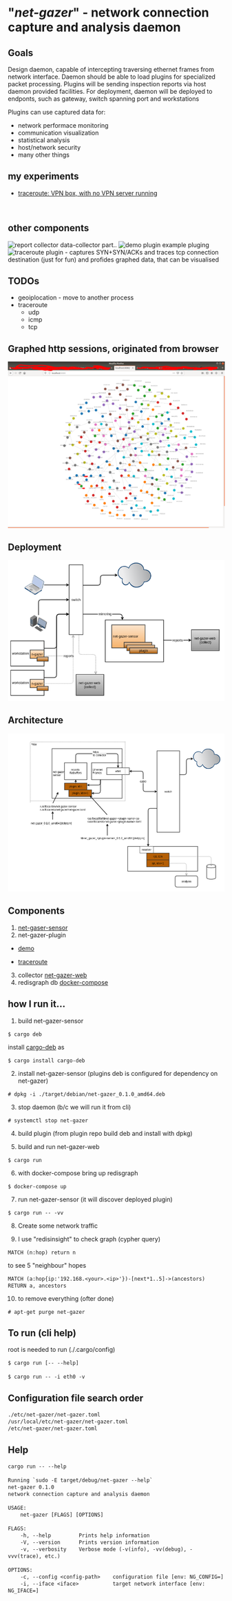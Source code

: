 

# "_net-gazer_" - network connection capture and analysis daemon 

## Goals
Design daemon, capable of intercepting traversing ethernet frames from network interface. Daemon should be able to load plugins for specialized packet processing. Plugins will be sending inspection reports via host daemon provided facilities. For deployment, daemon will be deployed to endponts, such as gateway, switch spanning port and workstations

Plugins can use captured data for:
+ network performace monitoring
+ communication visualization
+ statistical analysis
+ host/network security
+ many other things

## my experiments
+ [traceroute: VPN box, with no VPN server running](./docs/use-case-vpn-host-with-no-vpn-running.md) 

<br/>

## other components
![report collector](https://github.com/soleinik/net-gazer-web) data-collector part..
![demo plugin](https://github.com/soleinik/net-gazer-plugin-demo) example pluging
![traceroute plugin](https://github.com/soleinik/net-gazer-plugin-tracerote) - captures SYN+SYN/ACKs and traces tcp connection destination (just for fun) and profides graphed data, that can be visualised


## TODOs
+ geoiplocation - move to another process
+ traceroute  
  + udp
  + icmp
  + tcp

## Graphed http sessions, originated from browser
![Graphed http sessions originated from my workstation](./docs/graphed-session.png)


## Deployment
![deployment diagram](./docs/deployment.png)


## Architecture
![Architecture](./docs/app-architecture.png)


## Components
1. [net-gaser-sensor](https://github.com/soleinik/net-gazer-sensor)
2. net-gazer-plugin
  * [demo](https://github.com/soleinik/net-gazer-plugin-demo)

  * [traceroute](https://github.com/soleinik/net-gazer-plugin-traceroute)
3. collector [net-gazer-web](https://github.com/soleinik/net-gazer-web)
4. redisgraph db [docker-compose](https://github.com/soleinik/net-gazer-web/blob/master/docker-compose.yml)


## how I run it...

1. build net-gazer-sensor 
```
$ cargo deb
```
install [cargo-deb](https://crates.io/crates/cargo-deb) as 
```
$ cargo install cargo-deb
```
2. install net-gazer-sensor (plugins deb is configured for dependency on net-gazer)
``` 
# dpkg -i ./target/debian/net-gazer_0.1.0_amd64.deb
```
3. stop daemon (b/c we will run it from cli)
```
# systemctl stop net-gazer
```
4. build plugin (from plugin repo build deb and install with dpkg)

5. build and run net-gazer-web
```
$ cargo run
```
6. with docker-compose bring up redisgraph 
```
$ docker-compose up
```
7. run net-gazer-sensor (it will discover deployed plugin)
```
$ cargo run -- -vv
```
8. Create some network traffic 

9. I use "redisinsight" to check graph (cypher query)
```
MATCH (n:hop) return n
```
to see 5 "neighbour" hopes
```
MATCH (a:hop{ip:'192.168.<your>.<ip>'})-[next*1..5]->(ancestors) RETURN a, ancestors
```
10. to remove everything (ofter done)
```
# apt-get purge net-gazer
```



## To run (cli help)
root is needed to run (./.cargo/config)
```
$ cargo run [-- --help]

$ cargo run -- -i eth0 -v

```

## Configuration file search order
```
./etc/net-gazer/net-gazer.toml
/usr/local/etc/net-gazer/net-gazer.toml
/etc/net-gazer/net-gazer.toml
```

## Help
```
cargo run -- --help

Running `sudo -E target/debug/net-gazer --help`
net-gazer 0.1.0
network connection capture and analysis daemon

USAGE:
    net-gazer [FLAGS] [OPTIONS]

FLAGS:
    -h, --help         Prints help information
    -V, --version      Prints version information
    -v, --verbosity    Verbose mode (-v(info), -vv(debug), -vvv(trace), etc.)

OPTIONS:
    -c, --config <config-path>    configuration file [env: NG_CONFIG=]
    -i, --iface <iface>           target network interface [env: NG_IFACE=]

